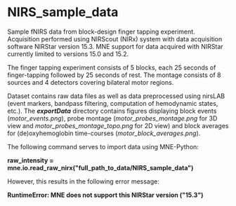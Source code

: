 # NIRS_sample_data
Sample fNIRS data from block-design finger tapping experiment. Acquisition performed using NIRScout (NIRx) system with data acquisition software NIRStar version 15.3.
MNE support for data acquired with NIRStar currently limited to versions 15.0 and 15.2.

The finger tapping experiment consists of 5 blocks, each 25 seconds of finger-tapping followed by 25 seconds of rest. The montage consists of 8 sources and 4 detectors covering bilateral motor regions.

Dataset contains raw data files as well as data preprocessed using nirsLAB (event markers, bandpass filtering, computation of hemodynamic states, etc.).
The ***exportData*** directory contains figures displaying block events (*motor_events.png*), probe montage (*motor_probes_montage.png* for 3D view and *motor_probes_montage_topo.png* for 2D view) and block averages for (de)oxyhemoglobin time-courses (*motor_block_averages.png*).

The following command serves to import data using MNE-Python:

**raw_intensity = mne.io.read_raw_nirx("full_path_to_data/NIRS_sample_data")**

However, this results in the following error message:

**RuntimeError: MNE does not support this NIRStar version ("15.3")**
